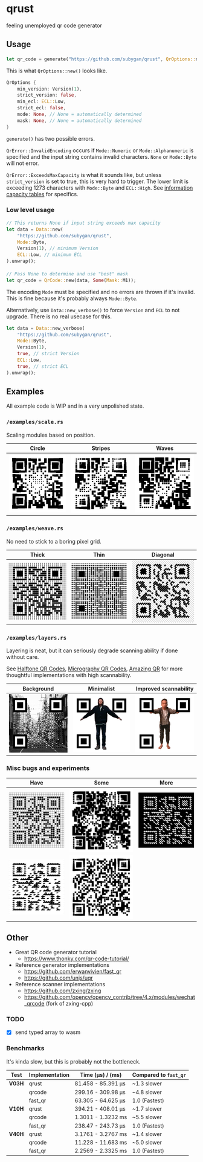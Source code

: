 # qrust

feeling unemployed qr code generator

## Usage

```rs
let qr_code = generate("https://github.com/subygan/qrust", QrOptions::new()).unwrap();
```

This is what `QrOptions::new()` looks like.
```rs
QrOptions {
    min_version: Version(1),
    strict_version: false,
    min_ecl: ECL::Low,
    strict_ecl: false,
    mode: None, // None = automatically determined
    mask: None, // None = automatically determined
}
```

`generate()` has two possible errors.

`QrError::InvalidEncoding` occurs if `Mode::Numeric` or `Mode::Alphanumeric` is specified and the input string contains invalid  characters. `None` or `Mode::Byte` will not error.

`QrError::ExceedsMaxCapacity` is what it sounds like, but unless `strict_version` is set to true, this is very hard to trigger. The lower limit is exceeding 1273 characters with `Mode::Byte` and `ECL::High`. See [information capacity tables](https://www.qrcode.com/en/about/version.html) for specifics.


### Low level usage

```rs
// This returns None if input string exceeds max capacity
let data = Data::new(
    "https://github.com/subygan/qrust",
    Mode::Byte,
    Version(1), // minimum Version
    ECL::Low, // minimum ECL
).unwrap();

// Pass None to determine and use "best" mask
let qr_code = QrCode::new(data, Some(Mask::M1));
```

The encoding `Mode` must be specified and no errors are thrown if it's invalid. This is fine because it's probably always `Mode::Byte`.

Alternatively, use `Data::new_verbose()` to force  `Version` and `ECL` to not upgrade. There is no real usecase for this.

```rs
let data = Data::new_verbose(
    "https://github.com/subygan/qrust",
    Mode::Byte,
    Version(1),
    true, // strict Version
    ECL::Low,
    true, // strict ECL
).unwrap();
```

## Examples

All example code is WIP and in a very unpolished state.

### `/examples/scale.rs`

Scaling modules based on position.

| Circle                                 | Stripes                                  | Waves                                |
| -------------------------------------- | ---------------------------------------- | ------------------------------------ |
| ![circle](./examples/scale_circle.png) | ![stripes](./examples/scale_stripes.gif) | ![waves](./examples/scale_waves.gif) |

### `/examples/weave.rs`

No need to stick to a boring pixel grid.

| Thick                                | Thin                               | Diagonal                               |
| ------------------------------------ | ---------------------------------- | -------------------------------------- |
| ![thick](./examples/weave_thick.png) | ![thin](./examples/weave_thin.png) | ![diagonal](./examples/weave_diag.png) |

### `/examples/layers.rs`

Layering is neat, but it can seriously degrade scanning ability if done without care.

See [Halftone QR Codes](https://cgv.cs.nthu.edu.tw/projects/Recreational_Graphics/Halftone_QRCodes), [Micrography QR Codes](https://cgv.cs.nthu.edu.tw/projects/Recreational_Graphics/MQRC), [Amazing QR](https://github.com/x-hw/amazing-qr) for more thoughtful implementations with high scannability.

| Background                                      | Minimalist                         | Improved scannability                  |
| ----------------------------------------------- | ---------------------------------- | -------------------------------------- |
| ![background](./examples/layers_background.png) | ![thin](./examples/layers_min.gif) | ![diagonal](./examples/layers_max.gif) |

### Misc bugs and experiments

| Have                                        | Some                                      | More                            |
| ------------------------------------------- | ----------------------------------------- | ------------------------------- |
| ![bathroom](./examples/misc/bathroom.png)   | ![diamonds](./examples/misc/diamonds.gif) | ![mmm](./examples/misc/mmm.png) |
| ![mountains](./examples/misc/mountains.png) | ![diamonds](./examples/misc/zebra.gif)    |                                 |

## Other

- Great QR code generator tutorial
  - https://www.thonky.com/qr-code-tutorial/
- Reference generator implementations
  - https://github.com/erwanvivien/fast_qr
  - https://github.com/unjs/uqr
- Reference scanner implementations
  - https://github.com/zxing/zxing
  - https://github.com/opencv/opencv_contrib/tree/4.x/modules/wechat_qrcode (fork of zxing-cpp)

### TODO

- [x] send typed array to wasm

### Benchmarks

It's kinda slow, but this is probably not the bottleneck.

| Test     | Implementation | Time (µs) / (ms)     | Compared to `fast_qr` |
| -------- | -------------- | -------------------- | --------------------- |
| **V03H** | qrust           | 81.458 - 85.391 µs   | ~1.3 slower           |
|          | qrcode         | 299.16 - 309.98 µs   | ~4.8 slower           |
|          | fast_qr        | 63.305 - 64.625 µs   | 1.0 (Fastest)         |
| **V10H** | qrust           | 394.21 - 408.01 µs   | ~1.7 slower           |
|          | qrcode         | 1.3011 - 1.3232 ms   | ~5.5 slower           |
|          | fast_qr        | 238.47 - 243.73 µs   | 1.0 (Fastest)         |
| **V40H** | qrust           | 3.1761 - 3.2767 ms   | ~1.4 slower           |
|          | qrcode         | 11.228 - 11.683 ms   | ~5.0 slower           |
|          | fast_qr        | 2.2569 - 2.3325 ms   | 1.0 (Fastest)         |